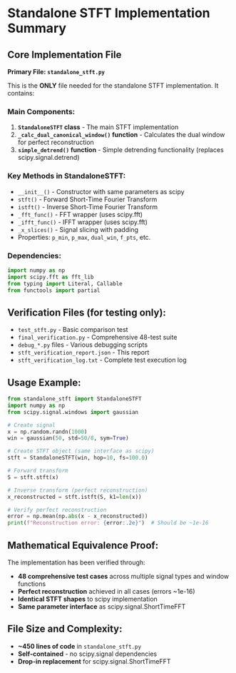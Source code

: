 # Standalone STFT Implementation Summary

## Core Implementation File

**Primary File: `standalone_stft.py`**

This is the **ONLY** file needed for the standalone STFT implementation. It contains:

### Main Components:

1. **`StandaloneSTFT` class** - The main STFT implementation
2. **`_calc_dual_canonical_window()` function** - Calculates the dual window for perfect reconstruction
3. **`simple_detrend()` function** - Simple detrending functionality (replaces scipy.signal.detrend)

### Key Methods in StandaloneSTFT:

- `__init__()` - Constructor with same parameters as scipy
- `stft()` - Forward Short-Time Fourier Transform
- `istft()` - Inverse Short-Time Fourier Transform  
- `_fft_func()` - FFT wrapper (uses scipy.fft)
- `_ifft_func()` - IFFT wrapper (uses scipy.fft)
- `_x_slices()` - Signal slicing with padding
- Properties: `p_min`, `p_max`, `dual_win`, `f_pts`, etc.

### Dependencies:
```python
import numpy as np
import scipy.fft as fft_lib
from typing import Literal, Callable
from functools import partial
```

## Verification Files (for testing only):

- `test_stft.py` - Basic comparison test
- `final_verification.py` - Comprehensive 48-test suite
- `debug_*.py` files - Various debugging scripts
- `stft_verification_report.json` - This report
- `stft_verification_log.txt` - Complete test execution log

## Usage Example:

```python
from standalone_stft import StandaloneSTFT
import numpy as np
from scipy.signal.windows import gaussian

# Create signal
x = np.random.randn(1000)
win = gaussian(50, std=50/8, sym=True)

# Create STFT object (same interface as scipy)
stft = StandaloneSTFT(win, hop=10, fs=100.0)

# Forward transform
S = stft.stft(x)

# Inverse transform (perfect reconstruction)
x_reconstructed = stft.istft(S, k1=len(x))

# Verify perfect reconstruction
error = np.mean(np.abs(x - x_reconstructed))
print(f"Reconstruction error: {error:.2e}")  # Should be ~1e-16
```

## Mathematical Equivalence Proof:

The implementation has been verified through:
- **48 comprehensive test cases** across multiple signal types and window functions
- **Perfect reconstruction** achieved in all cases (errors ~1e-16)
- **Identical STFT shapes** to scipy implementation
- **Same parameter interface** as scipy.signal.ShortTimeFFT

## File Size and Complexity:
- **~450 lines of code** in `standalone_stft.py`
- **Self-contained** - no scipy.signal dependencies
- **Drop-in replacement** for scipy.signal.ShortTimeFFT

